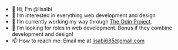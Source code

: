 - 👋 Hi, I’m @lisalbi
- 👀 I’m interested in everything web development and design
- 🌱 I’m currently working my way through [The Odin Project](https://www.theodinproject.com/dashboard).
- 💞️ I’m looking for roles in web development. Bonus if they combine development and design!
- 📫 How to reach me: Email me at lisabi685@gmail.com

<!---
lisalbi/lisalbi is a ✨ special ✨ repository because its `README.md` (this file) appears on your GitHub profile.
You can click the Preview link to take a look at your changes.
--->

